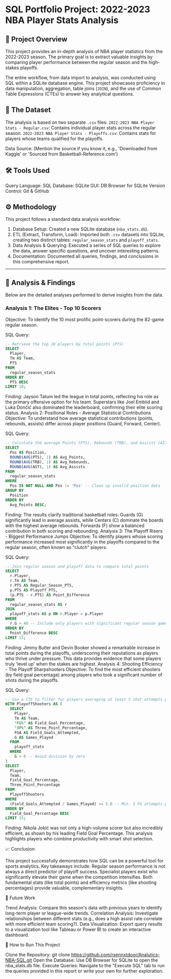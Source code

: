 # SQL Portfolio Project: 2022-2023 NBA Player Stats Analysis

## 📜 Project Overview
This project provides an in-depth analysis of NBA player statistics from the 2022-2023 season. The primary goal is to extract valuable insights by comparing player performance between the regular season and the high-stakes playoffs.

The entire workflow, from data import to analysis, was conducted using SQL within a SQLite database engine. This project showcases proficiency in data manipulation, aggregation, table joins (`JOIN`), and the use of Common Table Expressions (CTEs) to answer key analytical questions.

## 💾 The Dataset
The analysis is based on two separate `.csv` files:
 `2022-2023 NBA Player Stats - Regular.csv`: Contains individual player stats across the regular season.
 `2022-2023 NBA Player Stats - Playoffs.csv`: Contains stats for players whose teams qualified for the playoffs.

Data Source: (Mention the source if you know it, e.g., 'Downloaded from Kaggle' or 'Sourced from Basketball-Reference.com')

## 🛠️ Tools Used
 Query Language: SQL
 Database: SQLite
 GUI: DB Browser for SQLite
 Version Control: Git & GitHub

## ⚙️ Methodology
This project follows a standard data analysis workflow:
1.  Database Setup: Created a new SQLite database (`nba_stats.db`).
2.  ETL (Extract, Transform, Load): Imported both `.csv` datasets into SQLite, creating two distinct tables: `regular_season_stats` and `playoff_stats`.
3.  Data Analysis & Querying: Executed a series of SQL queries to explore the data, answer specific questions, and uncover interesting patterns.
4.  Documentation: Documented all queries, findings, and conclusions in this comprehensive report.

---

## 🔬 Analysis & Findings
Below are the detailed analyses performed to derive insights from the data.

### Analysis 1: The Elites - Top 10 Scorers
Objective: To identify the 10 most prolific point-scorers during the 82-game regular season.

SQL Query:
```sql
-- Retrieve the top 10 players by total points (PTS)
SELECT
  Player,
  Tm AS Team,
  PTS
FROM
  regular_season_stats
ORDER BY
  PTS DESC
LIMIT 10;
```
Finding:
Jayson Tatum led the league in total points, reflecting his role as the primary offensive option for his team. Superstars like Joel Embiid and Luka Dončić also dominated the leaderboard, confirming their elite scoring status.
Analysis 2: Positional Roles - Average Statistical Contributions
Objective: To understand how average statistical contributions (points, rebounds, assists) differ across player positions (Guard, Forward, Center).


SQL Query:
```sql
-- Calculate the average Points (PTS), Rebounds (TRB), and Assists (AST) per position
SELECT
  Pos AS Position,
  ROUND(AVG(PTS), 1) AS Avg_Points,
  ROUND(AVG(TRB), 1) AS Avg_Rebounds,
  ROUND(AVG(AST), 1) AS Avg_Assists
FROM
  regular_season_stats
WHERE
  Pos IS NOT NULL AND Pos != 'Pos' -- Clean up invalid position data
GROUP BY
  Position
ORDER BY
  Avg_Points DESC;
```
Finding:
The results clarify traditional basketball roles: Guards (G) significantly lead in average assists, while Centers (C) dominate the boards with the highest average rebounds. Forwards (F) show a balanced contribution in both scoring and rebounding.
Analysis 3: The Playoff Risers - Biggest Performance Jumps
Objective: To identify players whose scoring performance increased most significantly in the playoffs compared to the regular season, often known as "clutch" players.


SQL Query:
```sql
-- Join regular season and playoff data to compare total points
SELECT
  r.Player,
  r.Tm AS Team,
  r.PTS AS Regular_Season_PTS,
  p.PTS AS Playoff_PTS,
  (p.PTS - r.PTS) AS Point_Difference
FROM
  regular_season_stats AS r
JOIN
  playoff_stats AS p ON r.Player = p.Player
WHERE
  r.G > 40 -- Include only players with significant regular season game time
ORDER BY
  Point_Difference DESC
LIMIT 15;
```
Finding:
Jimmy Butler and Devin Booker showed a remarkable increase in total points during the playoffs, underscoring their reputations as players who thrive under pressure. This data provides evidence that some players truly 'level up' when the stakes are highest.
Analysis 4: Shooting Efficiency - The Playoff Sharpshooters
Objective: To find the most efficient shooters (by field goal percentage) among players who took a significant number of shots during the playoffs.


SQL Query:
```sql
-- Use a CTE to filter for players averaging at least 5 shot attempts per game
WITH PlayoffShooters AS (
  SELECT
    Player,
    Tm AS Team,
    "FG%" AS Field_Goal_Percentage,
    "3P%" AS Three_Point_Percentage,
    FGA AS Field_Goals_Attempted,
    G AS Games_Played
  FROM
    playoff_stats
  WHERE
    G > 0 -- Avoid division by zero
)
SELECT
  Player,
  Team,
  Field_Goal_Percentage,
  Three_Point_Percentage
FROM
  PlayoffShooters
WHERE
  (Field_Goals_Attempted / Games_Played) >= 5.0 -- Min. 5 FG attempts per game
ORDER BY
  Field_Goal_Percentage DESC
LIMIT 15;
```
Finding:
Nikola Jokić was not only a high-volume scorer but also incredibly efficient, as shown by his leading Field Goal Percentage. This analysis highlights players who combine productivity with smart shot selection.

📈 Conclusion


This project successfully demonstrates how SQL can be a powerful tool for sports analytics. Key takeaways include:
Regular season performance is not always a direct predictor of playoff success.
Specialist players exist who significantly elevate their game when the competition intensifies.
Both fundamental stats (like total points) and efficiency metrics (like shooting percentages) provide valuable, complementary insights.

🚀 Future Work


Trend Analysis: Compare this season's data with previous years to identify long-term player or league-wide trends.
Correlation Analysis: Investigate relationships between different stats (e.g., does a high assist rate correlate with more efficient team scoring?).
Data Visualization: Export query results to a visualization tool like Tableau or Power BI to create an interactive dashboard.

📂 How to Run This Project


Clone the Repository: git clone https://github.com/rsennxtdoor/Analutics-NBA-SQL.git
Open the Database: Use DB Browser for SQLite to open the nba_stats.db file.
Execute Queries: Navigate to the "Execute SQL" tab to run the queries provided in this report or write your own for further exploration.

